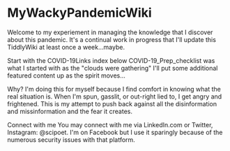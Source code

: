 # MyWackyPandemicWiki
Welcome to my experiement in managing the knowledge that I discover about this pandemic. It's a continual work in progress that I'll update this TiddlyWiki at least once a week...maybe.

Start with the COVID-19Links index below
COVID-19_Prep_checklist was what I started with as the "clouds were gathering"
I'll put some additional featured content up as the spirit moves...

Why?
I'm doing this for myself because I find comfort in knowing what the real situation is. When I'm spun, gasslit, or out-right lied to, I get angry and frightened. This is my attempt to push back against all the disinformation and missinformation and the fear it creates.

Connect with me
You may connect with me via LinkedIn.com or Twitter, Instagram: @scipoet. I'm on Facebook but I use it sparingly because of the numerous security issues with that platform.
